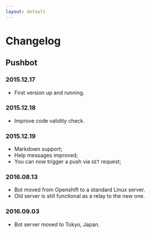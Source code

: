 ```yaml
---
layout: default
---
```


# Changelog

## Pushbot

### 2015.12.17

* First version up and running.

### 2015.12.18

* Improve code validity check.

### 2015.12.19

* Markdown support;
* Help messages improved;
* You can now trigger a push via `GET` request;

### 2016.08.13

* Bot moved from Openshift to a standard Linux server.
* Old server is still functional as a relay to the new one.

### 2016.09.03

* Bot server moved to Tokyo, Japan.
